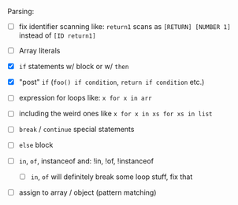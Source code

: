 Parsing:

- [ ] fix identifier scanning like:
    `return1` scans as `[RETURN] [NUMBER 1]` instead of `[ID return1]`

- [ ] Array literals

- [x] `if` statements w/ block or w/ `then`
- [x] "post" `if` (`foo() if condition`, `return if condition` etc.)
- [ ] expression for loops like:
    `x for x in arr`
- [ ] including the weird ones like
    `x for x in xs for xs in list`
- [ ] `break` / `continue` special statements
- [ ] `else` block

- [ ] `in`, `of`, instanceof and: !in, !of, !instanceof
    - [ ] `in`, `of` will definitely break some loop stuff, fix that

- [ ] assign to array / object (pattern matching)